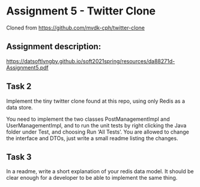 # Assignment 5 - Twitter Clone

Cloned from https://github.com/mvdk-cph/twitter-clone

## Assignment description:
https://datsoftlyngby.github.io/soft2021spring/resources/da88271d-Assignment5.pdf

## Task 2
Implement the tiny twitter clone found at this repo, using only Redis as a data store.

You need to implement the two classes PostManagementImpl and UserManagementImpl, and to run the unit tests by right clicking the Java folder under Test, and choosing Run ‘All Tests’.
You are allowed to change the interface and DTOs, just write a small readme listing the changes.

## Task 3
In a readme, write a short explanation of your redis data model. It should be clear enough for a developer to be able to implement the same thing.
